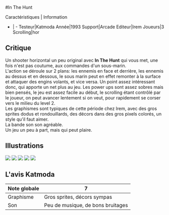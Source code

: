 #In The Hunt

Caractéristiques | Information
- | -
Testeur|Katmoda
Année|1993
Support|Arcade
Editeur|Irem
Joueurs|3
Scrolling|hor

## Critique
Un shooter horizontal un peu original avec <b>In The Hunt</b> qui vous met, une fois n'est pas coutume, aux commandes d'un sous-marin.<br/>L'action se déroule sur 2 plans: les ennemis en face et derrière, les ennemis au dessus et en dessous, le sous marin peut en effet remonter à la surface et attaquer des engins volants, et vice versa. Un point assez intéressant donc, qui apporte un net plus au jeu. Les power ups sont assez sobres mais bien pensés, le jeu est assez facile au début, le scrolling étant contrôlé par le joueur, on peut avancer lentement si on veut, pour rapidement se corser vers le milieu du level 2.<br/>Les graphismes sont typiques de cette période chez Irem, avec des gros sprites dodus et rondouillards, des décors dans des gros pixels colorés, un style qu'il faut aimer.<br/>La bande son son agréable.<br/>Un jeu un peu à part, mais qui peut plaire.

## Illustrations
![](http://www.shmup.com/images/thumbs/inthunt.jpg)
![](http://www.shmup.com/images/thumbs/inthunt-2.jpg)
![](http://www.shmup.com/images/thumbs/)
![](http://www.shmup.com/images/thumbs/)
![](http://www.shmup.com/images/thumbs/)

## L'avis Katmoda
Note globale|7
-|-
Graphisme|Gros sprites, décors sympas
Son|Peu de musique, de bons bruitages
